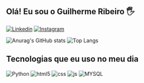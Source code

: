 ## Olá! Eu sou o Guilherme Ribeiro 🖐️


[![Linkedin](https://img.shields.io/badge/LinkedIn-0077B5?style=for-the-badge&logo=linkedin&logoColor=white)](https://www.linkedin.com/in/guilherme-antônio-670532200/)
[![Instagram](https://img.shields.io/badge/Instagram-E4405F?style=for-the-badge&logo=instagram&logoColor=white)](https://www.instagram.com/gui_antonioo/)

![Anurag's GitHub stats](https://github-readme-stats.vercel.app/api?username=DevGuiRibeiro&show_icons=true&theme=radical)
![Top Langs](https://github-readme-stats.vercel.app/api/top-langs/?username=DevGuiRibeiro&layout=compact)

## Tecnologias que eu uso no meu dia

<div style="display: inline_block">
  <img align="center" alt="Python" src="https://img.shields.io/badge/Python-3776AB?style=for-the-badge&logo=python&logoColor=white" />
  <img align="center" alt="html5" src="https://img.shields.io/badge/HTML5-E34F26?style=for-the-badge&logo=html5&logoColor=white" />
  <img align="center" alt="css" src="https://img.shields.io/badge/CSS3-1572B6?style=for-the-badge&logo=css3&logoColor=white" />
  <img align="center" alt="js" src="https://img.shields.io/badge/JavaScript-F7DF1E?style=for-the-badge&logo=javascript&logoColor=black" />
  <img align="center" alt="MYSQL" src="https://img.shields.io/badge/MySQL-00000F?style=for-the-badge&logo=mysql&logoColor=white" />



 
</div><br/>


